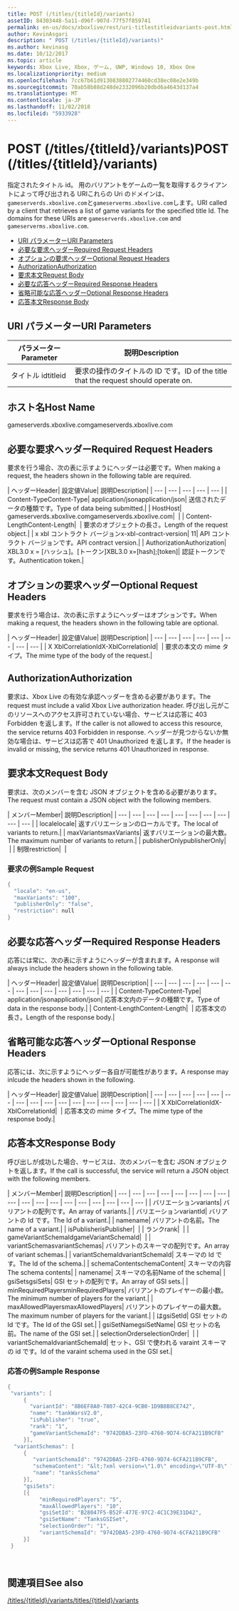 ```yaml
---
title: POST (/titles/{titleId}/variants)
assetID: 84303448-5a11-d96f-907d-77f57f859741
permalink: en-us/docs/xboxlive/rest/uri-titlestitleidvariants-post.html
author: KevinAsgari
description: " POST (/titles/{titleId}/variants)"
ms.author: kevinasg
ms.date: 10/12/2017
ms.topic: article
keywords: Xbox Live, Xbox, ゲーム, UWP, Windows 10, Xbox One
ms.localizationpriority: medium
ms.openlocfilehash: 7cc67b61d9130838802774460cd38ec08e2e349b
ms.sourcegitcommit: 70ab58b88d248de2332096b20dbd6a4643d137a4
ms.translationtype: MT
ms.contentlocale: ja-JP
ms.lasthandoff: 11/02/2018
ms.locfileid: "5933928"
---
```

# <a name="post-titlestitleidvariants"></a><span data-ttu-id="26bd8-104">POST (/titles/{titleId}/variants)</span><span class="sxs-lookup"><span data-stu-id="26bd8-104">POST (/titles/{titleId}/variants)</span></span>
<span data-ttu-id="26bd8-105">指定されたタイトル id。 用のバリアントをゲームの一覧を取得するクライアントによって呼び出される URIこれらの Uri のドメインは、`gameserverds.xboxlive.com`と`gameserverms.xboxlive.com`します。</span><span class="sxs-lookup"><span data-stu-id="26bd8-105">URI called by a client that retrieves a list of game variants for the specified title Id. The domains for these URIs are `gameserverds.xboxlive.com` and `gameserverms.xboxlive.com`.</span></span>
 
  * [<span data-ttu-id="26bd8-106">URI パラメーター</span><span class="sxs-lookup"><span data-stu-id="26bd8-106">URI Parameters</span></span>](#ID4EZ)
  * [<span data-ttu-id="26bd8-107">必要な要求ヘッダー</span><span class="sxs-lookup"><span data-stu-id="26bd8-107">Required Request Headers</span></span>](#ID4EIB)
  * [<span data-ttu-id="26bd8-108">オプションの要求ヘッダー</span><span class="sxs-lookup"><span data-stu-id="26bd8-108">Optional Request Headers</span></span>](#ID4EED)
  * [<span data-ttu-id="26bd8-109">Authorization</span><span class="sxs-lookup"><span data-stu-id="26bd8-109">Authorization</span></span>](#ID4E3D)
  * [<span data-ttu-id="26bd8-110">要求本文</span><span class="sxs-lookup"><span data-stu-id="26bd8-110">Request Body</span></span>](#ID4EEE)
  * [<span data-ttu-id="26bd8-111">必要な応答ヘッダー</span><span class="sxs-lookup"><span data-stu-id="26bd8-111">Required Response Headers</span></span>](#ID4ELF)
  * [<span data-ttu-id="26bd8-112">省略可能な応答ヘッダー</span><span class="sxs-lookup"><span data-stu-id="26bd8-112">Optional Response Headers</span></span>](#ID4EMG)
  * [<span data-ttu-id="26bd8-113">応答本文</span><span class="sxs-lookup"><span data-stu-id="26bd8-113">Response Body</span></span>](#ID4EEH)
 
<a id="ID4EZ"></a>

 
## <a name="uri-parameters"></a><span data-ttu-id="26bd8-114">URI パラメーター</span><span class="sxs-lookup"><span data-stu-id="26bd8-114">URI Parameters</span></span>
 
| <span data-ttu-id="26bd8-115">パラメーター</span><span class="sxs-lookup"><span data-stu-id="26bd8-115">Parameter</span></span>| <span data-ttu-id="26bd8-116">説明</span><span class="sxs-lookup"><span data-stu-id="26bd8-116">Description</span></span>| 
| --- | --- | 
| <span data-ttu-id="26bd8-117">タイトル id</span><span class="sxs-lookup"><span data-stu-id="26bd8-117">titleid</span></span>| <span data-ttu-id="26bd8-118">要求の操作のタイトルの ID です。</span><span class="sxs-lookup"><span data-stu-id="26bd8-118">ID of the title that the request should operate on.</span></span>| 
  
<a id="ID5EG"></a>

 
## <a name="host-name"></a><span data-ttu-id="26bd8-119">ホスト名</span><span class="sxs-lookup"><span data-stu-id="26bd8-119">Host Name</span></span>

<span data-ttu-id="26bd8-120">gameserverds.xboxlive.com</span><span class="sxs-lookup"><span data-stu-id="26bd8-120">gameserverds.xboxlive.com</span></span>
 
<a id="ID4EIB"></a>

 
## <a name="required-request-headers"></a><span data-ttu-id="26bd8-121">必要な要求ヘッダー</span><span class="sxs-lookup"><span data-stu-id="26bd8-121">Required Request Headers</span></span>
 
<span data-ttu-id="26bd8-122">要求を行う場合、次の表に示すようにヘッダーは必要です。</span><span class="sxs-lookup"><span data-stu-id="26bd8-122">When making a request, the headers shown in the following table are required.</span></span>
 
| <span data-ttu-id="26bd8-123">ヘッダー</span><span class="sxs-lookup"><span data-stu-id="26bd8-123">Header</span></span>| <span data-ttu-id="26bd8-124">設定値</span><span class="sxs-lookup"><span data-stu-id="26bd8-124">Value</span></span>| <span data-ttu-id="26bd8-125">説明</span><span class="sxs-lookup"><span data-stu-id="26bd8-125">Description</span></span>| 
| --- | --- | --- | --- | --- | 
| <span data-ttu-id="26bd8-126">Content-Type</span><span class="sxs-lookup"><span data-stu-id="26bd8-126">Content-Type</span></span>| <span data-ttu-id="26bd8-127">application/json</span><span class="sxs-lookup"><span data-stu-id="26bd8-127">application/json</span></span>| <span data-ttu-id="26bd8-128">送信されたデータの種類です。</span><span class="sxs-lookup"><span data-stu-id="26bd8-128">Type of data being submitted.</span></span>| 
| <span data-ttu-id="26bd8-129">Host</span><span class="sxs-lookup"><span data-stu-id="26bd8-129">Host</span></span>| <span data-ttu-id="26bd8-130">gameserverds.xboxlive.com</span><span class="sxs-lookup"><span data-stu-id="26bd8-130">gameserverds.xboxlive.com</span></span>|  | 
| <span data-ttu-id="26bd8-131">Content-Length</span><span class="sxs-lookup"><span data-stu-id="26bd8-131">Content-Length</span></span>|  | <span data-ttu-id="26bd8-132">要求のオブジェクトの長さ。</span><span class="sxs-lookup"><span data-stu-id="26bd8-132">Length of the request object.</span></span>| 
| <span data-ttu-id="26bd8-133">x xbl コントラクト バージョン</span><span class="sxs-lookup"><span data-stu-id="26bd8-133">x-xbl-contract-version</span></span>| <span data-ttu-id="26bd8-134">1</span><span class="sxs-lookup"><span data-stu-id="26bd8-134">1</span></span>| <span data-ttu-id="26bd8-135">API コントラクト バージョンです。</span><span class="sxs-lookup"><span data-stu-id="26bd8-135">API contract version.</span></span>| 
| <span data-ttu-id="26bd8-136">Authorization</span><span class="sxs-lookup"><span data-stu-id="26bd8-136">Authorization</span></span>| <span data-ttu-id="26bd8-137">XBL3.0 x = [ハッシュ]。[トークン]</span><span class="sxs-lookup"><span data-stu-id="26bd8-137">XBL3.0 x=[hash];[token]</span></span>| <span data-ttu-id="26bd8-138">認証トークンです。</span><span class="sxs-lookup"><span data-stu-id="26bd8-138">Authentication token.</span></span>| 
  
<a id="ID4EED"></a>

 
## <a name="optional-request-headers"></a><span data-ttu-id="26bd8-139">オプションの要求ヘッダー</span><span class="sxs-lookup"><span data-stu-id="26bd8-139">Optional Request Headers</span></span>
 
<span data-ttu-id="26bd8-140">要求を行う場合は、次の表に示すようにヘッダーはオプションです。</span><span class="sxs-lookup"><span data-stu-id="26bd8-140">When making a request, the headers shown in the following table are optional.</span></span>
 
| <span data-ttu-id="26bd8-141">ヘッダー</span><span class="sxs-lookup"><span data-stu-id="26bd8-141">Header</span></span>| <span data-ttu-id="26bd8-142">設定値</span><span class="sxs-lookup"><span data-stu-id="26bd8-142">Value</span></span>| <span data-ttu-id="26bd8-143">説明</span><span class="sxs-lookup"><span data-stu-id="26bd8-143">Description</span></span>| 
| --- | --- | --- | --- | --- | --- | --- | --- | 
| <span data-ttu-id="26bd8-144">X XblCorrelationId</span><span class="sxs-lookup"><span data-stu-id="26bd8-144">X-XblCorrelationId</span></span>|  | <span data-ttu-id="26bd8-145">要求の本文の mime タイプ。</span><span class="sxs-lookup"><span data-stu-id="26bd8-145">The mime type of the body of the request.</span></span>| 
  
<a id="ID4E3D"></a>

 
## <a name="authorization"></a><span data-ttu-id="26bd8-146">Authorization</span><span class="sxs-lookup"><span data-stu-id="26bd8-146">Authorization</span></span>

<span data-ttu-id="26bd8-147">要求は、Xbox Live の有効な承認ヘッダーを含める必要があります。</span><span class="sxs-lookup"><span data-stu-id="26bd8-147">The request must include a valid Xbox Live authorization header.</span></span> <span data-ttu-id="26bd8-148">呼び出し元がこのリソースへのアクセス許可されていない場合、サービスは応答に 403 Forbidden を返します。</span><span class="sxs-lookup"><span data-stu-id="26bd8-148">If the caller is not allowed to access this resource, the service returns 403 Forbidden in response.</span></span> <span data-ttu-id="26bd8-149">ヘッダーが見つからないか無効な場合は、サービスは応答で 401 Unauthorized を返します。</span><span class="sxs-lookup"><span data-stu-id="26bd8-149">If the header is invalid or missing, the service returns 401 Unauthorized in response.</span></span>
 
<a id="ID4EEE"></a>

 
## <a name="request-body"></a><span data-ttu-id="26bd8-150">要求本文</span><span class="sxs-lookup"><span data-stu-id="26bd8-150">Request Body</span></span>
 
<span data-ttu-id="26bd8-151">要求は、次のメンバーを含む JSON オブジェクトを含める必要があります。</span><span class="sxs-lookup"><span data-stu-id="26bd8-151">The request must contain a JSON object with the following members.</span></span>
 
| <span data-ttu-id="26bd8-152">メンバー</span><span class="sxs-lookup"><span data-stu-id="26bd8-152">Member</span></span>| <span data-ttu-id="26bd8-153">説明</span><span class="sxs-lookup"><span data-stu-id="26bd8-153">Description</span></span>| 
| --- | --- | --- | --- | --- | --- | --- | --- | --- | --- | 
| <span data-ttu-id="26bd8-154">locale</span><span class="sxs-lookup"><span data-stu-id="26bd8-154">locale</span></span>| <span data-ttu-id="26bd8-155">返すバリエーションのローカルです。</span><span class="sxs-lookup"><span data-stu-id="26bd8-155">The local of variants to return.</span></span>| 
| <span data-ttu-id="26bd8-156">maxVariants</span><span class="sxs-lookup"><span data-stu-id="26bd8-156">maxVariants</span></span>| <span data-ttu-id="26bd8-157">返すバリエーションの最大数。</span><span class="sxs-lookup"><span data-stu-id="26bd8-157">The maximum number of variants to return.</span></span>| 
| <span data-ttu-id="26bd8-158">publisherOnly</span><span class="sxs-lookup"><span data-stu-id="26bd8-158">publisherOnly</span></span>|  | 
| <span data-ttu-id="26bd8-159">制限</span><span class="sxs-lookup"><span data-stu-id="26bd8-159">restriction</span></span>|  | 
 
<a id="ID4EDF"></a>

 
### <a name="sample-request"></a><span data-ttu-id="26bd8-160">要求の例</span><span class="sxs-lookup"><span data-stu-id="26bd8-160">Sample Request</span></span>
 

```cpp
{
  "locale": "en-us",
  "maxVariants": "100",
  "publisherOnly": "false",
  "restriction": null
}

```

   
<a id="ID4ELF"></a>

 
## <a name="required-response-headers"></a><span data-ttu-id="26bd8-161">必要な応答ヘッダー</span><span class="sxs-lookup"><span data-stu-id="26bd8-161">Required Response Headers</span></span>
 
<span data-ttu-id="26bd8-162">応答には常に、次の表に示すようにヘッダーが含まれます。</span><span class="sxs-lookup"><span data-stu-id="26bd8-162">A response will always include the headers shown in the following table.</span></span>
 
| <span data-ttu-id="26bd8-163">ヘッダー</span><span class="sxs-lookup"><span data-stu-id="26bd8-163">Header</span></span>| <span data-ttu-id="26bd8-164">設定値</span><span class="sxs-lookup"><span data-stu-id="26bd8-164">Value</span></span>| <span data-ttu-id="26bd8-165">説明</span><span class="sxs-lookup"><span data-stu-id="26bd8-165">Description</span></span>| 
| --- | --- | --- | --- | --- | --- | --- | --- | --- | --- | --- | --- | --- | 
| <span data-ttu-id="26bd8-166">Content-Type</span><span class="sxs-lookup"><span data-stu-id="26bd8-166">Content-Type</span></span>| <span data-ttu-id="26bd8-167">application/json</span><span class="sxs-lookup"><span data-stu-id="26bd8-167">application/json</span></span>| <span data-ttu-id="26bd8-168">応答本文内のデータの種類です。</span><span class="sxs-lookup"><span data-stu-id="26bd8-168">Type of data in the response body.</span></span>| 
| <span data-ttu-id="26bd8-169">Content-Length</span><span class="sxs-lookup"><span data-stu-id="26bd8-169">Content-Length</span></span>|  | <span data-ttu-id="26bd8-170">応答本文の長さ。</span><span class="sxs-lookup"><span data-stu-id="26bd8-170">Length of the response body.</span></span>| 
  
<a id="ID4EMG"></a>

 
## <a name="optional-response-headers"></a><span data-ttu-id="26bd8-171">省略可能な応答ヘッダー</span><span class="sxs-lookup"><span data-stu-id="26bd8-171">Optional Response Headers</span></span>
 
<span data-ttu-id="26bd8-172">応答には、次に示すようにヘッダー各自が可能性があります。</span><span class="sxs-lookup"><span data-stu-id="26bd8-172">A response may inlcude the headers shown in the following.</span></span>
 
| <span data-ttu-id="26bd8-173">ヘッダー</span><span class="sxs-lookup"><span data-stu-id="26bd8-173">Header</span></span>| <span data-ttu-id="26bd8-174">設定値</span><span class="sxs-lookup"><span data-stu-id="26bd8-174">Value</span></span>| <span data-ttu-id="26bd8-175">説明</span><span class="sxs-lookup"><span data-stu-id="26bd8-175">Description</span></span>| 
| --- | --- | --- | --- | --- | --- | --- | --- | --- | --- | --- | --- | --- | --- | --- | --- | 
| <span data-ttu-id="26bd8-176">X XblCorrelationId</span><span class="sxs-lookup"><span data-stu-id="26bd8-176">X-XblCorrelationId</span></span>|  | <span data-ttu-id="26bd8-177">応答本文の mime タイプ。</span><span class="sxs-lookup"><span data-stu-id="26bd8-177">The mime type of the response body.</span></span>| 
  
<a id="ID4EEH"></a>

 
## <a name="response-body"></a><span data-ttu-id="26bd8-178">応答本文</span><span class="sxs-lookup"><span data-stu-id="26bd8-178">Response Body</span></span>
 
<span data-ttu-id="26bd8-179">呼び出しが成功した場合、サービスは、次のメンバーを含む JSON オブジェクトを返します。</span><span class="sxs-lookup"><span data-stu-id="26bd8-179">If the call is successful, the service will return a JSON object with the following members.</span></span>
 
| <span data-ttu-id="26bd8-180">メンバー</span><span class="sxs-lookup"><span data-stu-id="26bd8-180">Member</span></span>| <span data-ttu-id="26bd8-181">説明</span><span class="sxs-lookup"><span data-stu-id="26bd8-181">Description</span></span>| 
| --- | --- | --- | --- | --- | --- | --- | --- | --- | --- | --- | --- | --- | --- | --- | --- | --- | --- | 
| <span data-ttu-id="26bd8-182">バリエーション</span><span class="sxs-lookup"><span data-stu-id="26bd8-182">variants</span></span>| <span data-ttu-id="26bd8-183">バリアントの配列です。</span><span class="sxs-lookup"><span data-stu-id="26bd8-183">An array of variants.</span></span>| 
| <span data-ttu-id="26bd8-184">バリエーション</span><span class="sxs-lookup"><span data-stu-id="26bd8-184">variantId</span></span>| <span data-ttu-id="26bd8-185">バリアントの Id です。</span><span class="sxs-lookup"><span data-stu-id="26bd8-185">The Id of a variant.</span></span>| 
| <span data-ttu-id="26bd8-186">name</span><span class="sxs-lookup"><span data-stu-id="26bd8-186">name</span></span>| <span data-ttu-id="26bd8-187">バリアントの名前。</span><span class="sxs-lookup"><span data-stu-id="26bd8-187">The name of a variant.</span></span>| 
| <span data-ttu-id="26bd8-188">isPublisher</span><span class="sxs-lookup"><span data-stu-id="26bd8-188">isPublisher</span></span>|  | 
| <span data-ttu-id="26bd8-189">ランク</span><span class="sxs-lookup"><span data-stu-id="26bd8-189">rank</span></span>|  | 
| <span data-ttu-id="26bd8-190">gameVariantSchemaId</span><span class="sxs-lookup"><span data-stu-id="26bd8-190">gameVariantSchemaId</span></span>|  | 
| <span data-ttu-id="26bd8-191">variantSchemas</span><span class="sxs-lookup"><span data-stu-id="26bd8-191">variantSchemas</span></span>| <span data-ttu-id="26bd8-192">バリアントのスキーマの配列です。</span><span class="sxs-lookup"><span data-stu-id="26bd8-192">An array of variant schemas.</span></span>| 
| <span data-ttu-id="26bd8-193">variantSchemaId</span><span class="sxs-lookup"><span data-stu-id="26bd8-193">variantSchemaId</span></span>| <span data-ttu-id="26bd8-194">スキーマの Id です。</span><span class="sxs-lookup"><span data-stu-id="26bd8-194">The Id of the schema.</span></span>| 
| <span data-ttu-id="26bd8-195">schemaContent</span><span class="sxs-lookup"><span data-stu-id="26bd8-195">schemaContent</span></span>| <span data-ttu-id="26bd8-196">スキーマの内容</span><span class="sxs-lookup"><span data-stu-id="26bd8-196">The schema contents</span></span>| 
| <span data-ttu-id="26bd8-197">name</span><span class="sxs-lookup"><span data-stu-id="26bd8-197">name</span></span>| <span data-ttu-id="26bd8-198">スキーマの名前</span><span class="sxs-lookup"><span data-stu-id="26bd8-198">Name of the schema</span></span>| 
| <span data-ttu-id="26bd8-199">gsiSets</span><span class="sxs-lookup"><span data-stu-id="26bd8-199">gsiSets</span></span>| <span data-ttu-id="26bd8-200">GSI セットの配列です。</span><span class="sxs-lookup"><span data-stu-id="26bd8-200">An array of GSI sets.</span></span>| 
| <span data-ttu-id="26bd8-201">minRequiredPlayers</span><span class="sxs-lookup"><span data-stu-id="26bd8-201">minRequiredPlayers</span></span>| <span data-ttu-id="26bd8-202">バリアントのプレイヤーの最小数。</span><span class="sxs-lookup"><span data-stu-id="26bd8-202">The minimum number of players for the variant.</span></span>| 
| <span data-ttu-id="26bd8-203">maxAllowedPlayers</span><span class="sxs-lookup"><span data-stu-id="26bd8-203">maxAllowedPlayers</span></span>| <span data-ttu-id="26bd8-204">バリアントのプレイヤーの最大数。</span><span class="sxs-lookup"><span data-stu-id="26bd8-204">The maximum number of players for the variant.</span></span>| 
| <span data-ttu-id="26bd8-205">は</span><span class="sxs-lookup"><span data-stu-id="26bd8-205">gsiSetId</span></span>| <span data-ttu-id="26bd8-206">GSI セットの Id です。</span><span class="sxs-lookup"><span data-stu-id="26bd8-206">The Id of the GSI set.</span></span>| 
| <span data-ttu-id="26bd8-207">gsiSetName</span><span class="sxs-lookup"><span data-stu-id="26bd8-207">gsiSetName</span></span>| <span data-ttu-id="26bd8-208">GSI セットの名前。</span><span class="sxs-lookup"><span data-stu-id="26bd8-208">The name of the GSI set.</span></span>| 
| <span data-ttu-id="26bd8-209">selectionOrder</span><span class="sxs-lookup"><span data-stu-id="26bd8-209">selectionOrder</span></span>|  | 
| <span data-ttu-id="26bd8-210">variantSchemaId</span><span class="sxs-lookup"><span data-stu-id="26bd8-210">variantSchemaId</span></span>| <span data-ttu-id="26bd8-211">セット、GSI で使われる varaint スキーマの id です。</span><span class="sxs-lookup"><span data-stu-id="26bd8-211">Id of the varaint schema used in the GSI set.</span></span>| 
 
<a id="ID4EYBAC"></a>

 
### <a name="sample-response"></a><span data-ttu-id="26bd8-212">応答の例</span><span class="sxs-lookup"><span data-stu-id="26bd8-212">Sample Response</span></span>
 

```cpp
{
 "variants": [
     { 
       "variantId": "8B6EF8A0-7807-42C4-9CB0-1D9B8B8CE742", 
       "name": "tankWarsV2.0",
       "isPublisher": "true",
       "rank": "1",
       "gameVariantSchemaId": "9742DBA5-23FD-4760-9D74-6CFA211B9CFB"
     }],
  "variantSchemas": [
     {
        "variantSchemaId": "9742DBA5-23FD-4760-9D74-6CFA211B9CFB",
        "schemaContent": "&lt;?xml version=\"1.0\" encoding=\"UTF-8\" ?>&lt;xs:schema xmlns:xs=\"http://www.w3.org/2001/XMLSchema\">&lt;xs:element name=\"root\">&lt;/xs:element>&lt;/xs:schema>"
        "name": "tanksSchema"
     }],
     "gsiSets":
     [{ 
          "minRequiredPlayers": "5", 
          "maxAllowedPlayers": "10", 
          "gsiSetId": "B28047F5-B52F-477E-97C2-4C1C39E31D42",
          "gsiSetName": "TanksGSISet",
          "selectionOrder": "1",
          "variantSchemaId": "9742DBA5-23FD-4760-9D74-6CFA211B9CFB"
     }]
 }

  

```

   
<a id="ID4ERCAC"></a>

 
## <a name="see-also"></a><span data-ttu-id="26bd8-213">関連項目</span><span class="sxs-lookup"><span data-stu-id="26bd8-213">See also</span></span>
 [<span data-ttu-id="26bd8-214">/titles/{titleId}/variants</span><span class="sxs-lookup"><span data-stu-id="26bd8-214">/titles/{titleId}/variants</span></span>](uri-titlestitleidvariants.md)

  